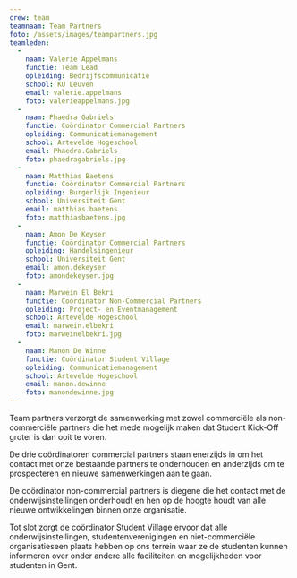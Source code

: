 ```yaml
---
crew: team
teamnaam: Team Partners
foto: /assets/images/teampartners.jpg
teamleden:
  -
    naam: Valerie Appelmans
    functie: Team Lead
    opleiding: Bedrijfscommunicatie
    school: KU Leuven
    email: valerie.appelmans
    foto: valerieappelmans.jpg
  -
    naam: Phaedra Gabriels
    functie: Coördinator Commercial Partners
    opleiding: Communicatiemanagement
    school: Artevelde Hogeschool
    email: Phaedra.Gabriels
    foto: phaedragabriels.jpg
  -
    naam: Matthias Baetens
    functie: Coördinator Commercial Partners
    opleiding: Burgerlijk Ingenieur
    school: Universiteit Gent
    email: matthias.baetens
    foto: matthiasbaetens.jpg
  -
    naam: Amon De Keyser
    functie: Coördinator Commercial Partners
    opleiding: Handelsingenieur
    school: Universiteit Gent
    email: amon.dekeyser
    foto: amondekeyser.jpg
  -
    naam: Marwein El Bekri
    functie: Coördinator Non-Commercial Partners
    opleiding: Project- en Eventmanagement
    school: Artevelde Hogeschool
    email: marwein.elbekri
    foto: marweinelbekri.jpg
  -
    naam: Manon De Winne
    functie: Coördinator Student Village
    opleiding: Communicatiemanagement
    school: Artevelde Hogeschool
    email: manon.dewinne
    foto: manondewinne.jpg
---
```


Team partners verzorgt de samenwerking met zowel commerciële als non-commerciële partners die het mede mogelijk maken dat Student Kick-Off groter is dan ooit te voren.


De drie coördinatoren commercial partners staan enerzijds in om het contact met onze bestaande partners te onderhouden en anderzijds om te prospecteren en nieuwe samenwerkingen aan te gaan.


De coördinator non-commercial partners is diegene die het contact met de onderwijsinstellingen onderhoudt en hen op de hoogte houdt van alle nieuwe ontwikkelingen binnen onze organisatie.


Tot slot zorgt de coördinator Student Village ervoor dat alle onderwijsinstellingen, studentenverenigingen en niet-commerciële organisatieseen plaats hebben op ons terrein waar ze de studenten kunnen informeren over onder andere alle faciliteiten en mogelijkheden voor studenten in Gent.

